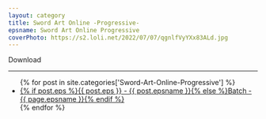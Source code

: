 ```yaml
---
layout: category
title: Sword Art Online -Progressive-
epsname: Sword Art Online Progressive
coverPhoto: https://s2.loli.net/2022/07/07/qgnlfVyYXx83ALd.jpg
---
```



Download

---
  <ul>
    {% for post in site.categories['Sword-Art-Online-Progressive'] %}
  <li><a class="white pinkhover" href="{{ site.baseurl }}{{ post.url }}">{% if post.eps %}{{ post.eps }} - {{ post.epsname }}{% else %}Batch - {{ page.epsname }}{% endif %}</a></li>
  {% endfor %}